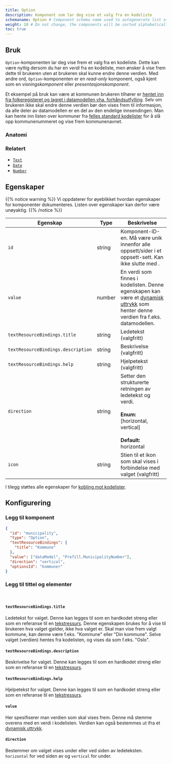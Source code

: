 ```yaml
---
title: Option
description: Komponent som lar deg vise et valg fra en kodeliste
schemaname: Option # Component schema name used to autogenerate list of properties from json schema (replace with appropriate component name)
weight: 10 # Do not change, the components will be sorted alphabetically
toc: true
---
```


## Bruk

`Option`-komponenten lar deg vise frem et valg fra en kodeliste. Dette kan være nyttig dersom du har en _verdi_ fra en kodeliste,
men ønsker å vise frem dette til brukeren uten at brukeren skal kunne endre denne verdien. Med andre ord, `Option`-komponenten
er en _read-only_ komponent, også kjent som en _visningskomponent_ eller _presentasjonskomponent_.

Et eksempel på bruk kan være at kommunen brukeren tilhører er
[hentet inn fra folkeregisteret og lagret i datamodellen vha. forhåndsutfylling](../../../data/prefill).
Selv om brukeren ikke skal endre denne verdien bør den vises frem til informasjon, da alle deler av
datamodellen er en del av den endelige innsendingen. Man kan hente inn listen over
kommuner fra [felles standard kodelister](../../../../guides/development/options/sources/shared) for å slå opp
kommunenummeret og vise frem kommunenavnet.

### Anatomi

[//]: # (TODO: Add screenshots of the component and describe the anatomy)


<!-- 
Add the following sections if relevant:

### Behavior

(How the component behaves in different contexts)

### Style

(Visual styling (e.g. alignment, padding, dos and don'ts))

### Best Practices

(Industry standards, dos and don'ts)

### Content guidelines

(E.g. punctuation rules, standard labels, etc.)

### Accessibility

(Component-specific best practices for accessibility.)

### Mobile

(How to apply component in mobile environments.)

-->
### Relatert

- [`Text`](../text/)
- [`Date`](../date/)
- [`Number`](../number/)

## Egenskaper

{{% notice warning %}}
Vi oppdaterer for øyeblikket hvordan egenskaper for komponenter dokumenteres. Listen over egenskaper kan derfor være unøyaktig.
{{% /notice %}}

| **Egenskap**                       | **Type** | **Beskrivelse**                                                                                                                                                 |
|------------------------------------|----------|-----------------------------------------------------------------------------------------------------------------------------------------------------------------|
| `id`                               | string   | Komponent-ID-en. Må være unik innenfor alle oppsett/sider i et oppsett-sett. Kan ikke slutte med <bindestrek><tall>.                                            |
| `value`                            | number   | En verdi som finnes i kodelisten. Denne egenskapen kan være et [dynamisk uttrykk](../../../logic/expressions) som henter denne verdien fra f.eks. datamodellen. |
| `textResourceBindings.title`       | string   | Ledetekst (valgfritt)                                                                                                                                           |
| `textResourceBindings.description` | string   | Beskrivelse (valgfritt)                                                                                                                                         |
| `textResourceBindings.help`        | string   | Hjelpetekst (valgfritt)                                                                                                                                         |
| `direction`                        | string   | Setter den strukturerte retningen av ledetekst og verdi.<br/><br/> **Enum:** [horizontal, vertical] <br/><br/>**Default:** horizontal                           |
| `icon`                             | string   | Stien til et ikon som skal vises i forbindelse med valget (valgfritt)                                                                                           |

I tilegg støttes alle egenskaper for [kobling mot kodelister](../../../../guides/development/options/sources/).


## Konfigurering

### Legg til komponent

```json
{
  "id": "municipality",
  "type": "Option",
  "textResourceBindings": {
    "title": "Kommune"
  },
  "value": ["dataModel", "Prefill.MunicipalityNumber"],
  "direction": "vertical",
  "optionsId": "kommuner"
}
```

### Legg til tittel og elementer

<br>

#### `textResourceBindings.title`

Ledetekst for valget. Denne kan legges til som en hardkodet streng eller som en referanse til en [tekstressurs](../../../ux/texts/#legge-til-og-endre-tekster-i-en-app). Denne egenskapen brukes for å vise til
brukeren hva valget gjelder, ikke hva valget er. Skal man vise frem valgt kommune, kan denne
være f.eks. "Kommune" eller "Din kommune". Selve valget (verdien) hentes fra kodelisten, og vises da som f.eks. "Oslo".

#### `textResourceBindings.description`

Beskrivelse for valget. Denne kan legges til som en hardkodet streng eller som en referanse til en [tekstressurs](../../../ux/texts/#legge-til-og-endre-tekster-i-en-app).

#### `textResourceBindings.help`

Hjelpetekst for valget. Denne kan legges til som en hardkodet streng eller som en referanse til en [tekstressurs](../../../ux/texts/#legge-til-og-endre-tekster-i-en-app).

#### `value`

Her spesifiserer man verdien som skal vises frem. Denne må stemme overens med en verdi i kodelisten. Verdien kan også
bestemmes ut ifra et [dynamisk uttrykk](../../../logic/expressions).

#### `direction`

Bestemmer om valget vises under eller ved siden av ledeteksten. `horizontal` for ved siden av og `vertical` for under. 
